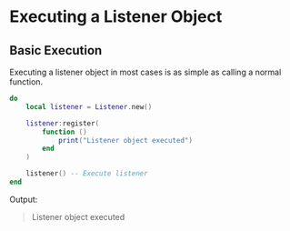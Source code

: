# Executing a Listener Object

## Basic Execution

Executing a listener object in most cases is as simple as calling a normal function.

```Lua
do
    local listener = Listener.new()

    listener:register(
        function ()
            print("Listener object executed")
        end
    )

    listener() -- Execute listener
end
```

Output:
> Listener object executed
